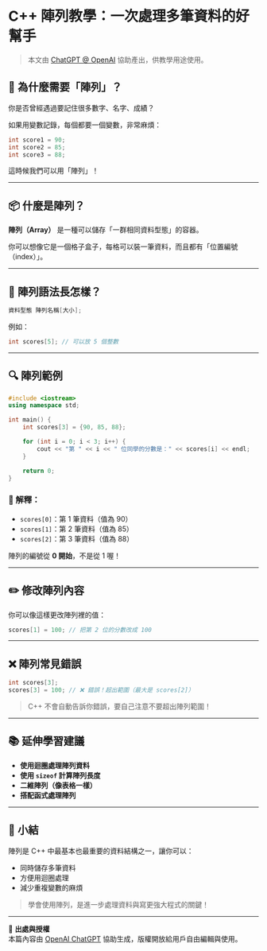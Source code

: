 # C++ 陣列教學：一次處理多筆資料的好幫手

> 本文由 [ChatGPT @ OpenAI](https://openai.com/chatgpt) 協助產出，供教學用途使用。

## 👋 為什麼需要「陣列」？

你是否曾經遇過要記住很多數字、名字、成績？

如果用變數記錄，每個都要一個變數，非常麻煩：

```cpp
int score1 = 90;
int score2 = 85;
int score3 = 88;
```

這時候我們可以用「陣列」！

---

## 📦 什麼是陣列？

**陣列（Array）** 是一種可以儲存「一群相同資料型態」的容器。

你可以想像它是一個格子盒子，每格可以裝一筆資料，而且都有「位置編號（index）」。

---

## 🧱 陣列語法長怎樣？

```cpp
資料型態 陣列名稱[大小];
```

例如：

```cpp
int scores[5]; // 可以放 5 個整數
```

---

## 🔍 陣列範例

```cpp
#include <iostream>
using namespace std;

int main() {
    int scores[3] = {90, 85, 88};

    for (int i = 0; i < 3; i++) {
        cout << "第 " << i << " 位同學的分數是：" << scores[i] << endl;
    }

    return 0;
}
```

### 🧠 解釋：

* `scores[0]`：第 1 筆資料（值為 90）
* `scores[1]`：第 2 筆資料（值為 85）
* `scores[2]`：第 3 筆資料（值為 88）

陣列的編號從 **0 開始**，不是從 1 喔！

---

## ✏️ 修改陣列內容

你可以像這樣更改陣列裡的值：

```cpp
scores[1] = 100; // 把第 2 位的分數改成 100
```

---

## ❌ 陣列常見錯誤

```cpp
int scores[3];
scores[3] = 100; // ❌ 錯誤！超出範圍（最大是 scores[2]）
```

> C++ 不會自動告訴你錯誤，要自己注意不要超出陣列範圍！

---

## 📚 延伸學習建議

* **使用迴圈處理陣列資料**
* **使用 `sizeof` 計算陣列長度**
* **二維陣列（像表格一樣）**
* **搭配函式處理陣列**

---

## 🎯 小結

陣列是 C++ 中最基本也最重要的資料結構之一，讓你可以：

* 同時儲存多筆資料
* 方便用迴圈處理
* 減少重複變數的麻煩

> 學會使用陣列，是進一步處理資料與寫更強大程式的關鍵！

---

🧾 **出處與授權**  
本篇內容由 [OpenAI ChatGPT](https://chat.openai.com/) 協助生成，版權開放給用戶自由編輯與使用。

